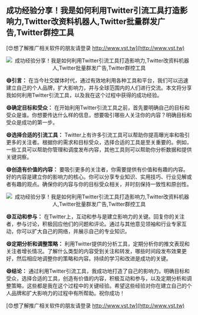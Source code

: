## **成功经验分享！我是如何利用Twitter引流工具打造影响力,Twitter改资料机器人,Twitter批量群发广告,Twitter群控工具**

[😍想了解推广相关软件的朋友请登录 http://www.vst.tw](http://www.vst.tw)

 <center><img src="https://vst.tw/MP4/tuiguang/png/3.png" alt="成功经验分享！我是如何利用Twitter引流工具打造影响力,Twitter改资料机器人,Twitter批量群发广告,Twitter群控工具"></center>

**😄引言：**
在当今社交媒体时代，通过有效地利用各种工具和平台，我们可以迅速建立自己的个人品牌，扩大影响力，并与全球范围内的人们进行交流。本文将分享我如何利用Twitter引流工具，以及我在这个过程中获得的成功经验。

**😄确定目标和受众：**
在开始利用Twitter引流工具之前，首先要明确自己的目标和受众是谁。你想要传达什么样的信息，想要吸引哪些人关注你的内容？明确目标和受众是成功的第一步。

**😄选择合适的引流工具：**
Twitter上有许多引流工具可以帮助你提高曝光率和吸引更多的关注者。根据你的需求和目标受众，选择合适的工具是至关重要的。例如，一些工具可以帮助你管理和调度发布内容，其他工具则可以帮助你分析数据和提供关键洞察。

**😄创造有价值的内容：**
要吸引更多的关注者，你需要提供有价值和有趣的内容。好的内容是建立你的影响力的核心。你可以分享专业知识、实用技巧、行业见解或者有趣的观点。确保你的内容与你的目标受众相关，并时刻保持一致性和原创性。

 <center><img src="https://vst.tw/MP4/tuiguang/png/3.png" alt="成功经验分享！我是如何利用Twitter引流工具打造影响力,Twitter改资料机器人,Twitter批量群发广告,Twitter群控工具"></center>

**😄互动和参与：**
在Twitter上，互动和参与是建立影响力的关键。回复你的关注者，参与讨论，积极回应他们的问题和评论。通过与其他意见领袖和行业专家互动，你可以扩大自己的网络，并展示自己的专业知识。

**😄定期分析和调整策略：**
利用Twitter提供的分析工具，定期分析你的推文表现和关注者增长情况。了解什么类型的内容受到关注和转发，哪些时间段发布效果更好，然后相应地调整你的策略和内容。持续的学习和改进是成功的关键。

**😄结论：**
通过利用Twitter引流工具，我成功地打造了自己的影响力。明确目标和受众，选择合适的工具，创造有价值的内容，积极互动和参与，以及定期分析和调整策略，这些都是我在这个过程中的关键经验。希望这些经验对你在建立自己的个人品牌和扩大影响力的过程中有所帮助。祝你成功！

[😍想了解推广相关软件的朋友请登录 http://www.vst.tw](http://www.vst.tw)



